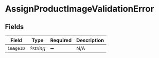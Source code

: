 # AssignProductImageValidationError


## Fields

| Field              | Type               | Required           | Description        |
| ------------------ | ------------------ | ------------------ | ------------------ |
| `imageID`          | *?string*          | :heavy_minus_sign: | N/A                |